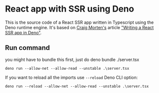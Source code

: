 # React app with SSR using Deno

This is the source code of a React SSR app written in Typescript using the Deno runtime engine.
It's based on [Craig Morten's][2] article ["Writing a React SSR app in Deno"][1].

## Run command


you might have to bundle this first, just do deno bundle ./server.tsx
```
deno run --allow-net --allow-read --unstable .\server.tsx
```

If you want to reload all the imports use `--reload` Deno CLI option:

```
deno run --reload --allow-net --allow-read --unstable .\server.tsx
```

[1]: https://dev.to/craigmorten/writing-a-react-ssr-app-in-deno-2m7
[2]: https://dev.to/craigmorten
